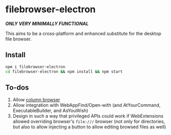 # filebrowser-electron

***ONLY VERY MINIMALLY FUNCTIONAL***

This aims to be a cross-platform and enhanced substitute for the
desktop file browser.

## Install

```bash
npm i filebrowser-electron  
cd filebrowser-electron && npm install && npm start
```

## To-dos

1. Allow [column browser](https://github.com/brettz9/miller-columns)
1. Allow integration with WebAppFind/Open-with (and AtYourCommand,
    ExecutableBuilder, and AsYouWish)
1. Design in such a way that privileged APIs could work if WebExtensions
    allowed overriding browser's `file:///` browser (not only for
    directories, but also to allow injecting a button to allow editing
    browsed files as well)

